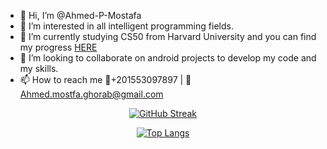 - 👋 Hi, I’m @Ahmed-P-Mostafa
- 👀 I’m interested in all intelligent programming fields.
- 🌱 I’m currently studying CS50 from Harvard University and you can find my progress [HERE](https://github.com/code50/61784191)
- 💞️ I’m looking to collaborate on android projects to develop my code and my skills.
- 📫 How to reach me 📱+201553097897 | 📧 Ahmed.mostfa.ghorab@gmail.com


<div align="center"> 

[![GitHub Streak](http://github-readme-streak-stats.herokuapp.com?user=ahmed-p-mostafa&theme=dark&background=000000)](https://git.io/streak-stats)

[![Top Langs](https://github-readme-stats.vercel.app/api/top-langs/?username=ahmed-p-mostafa&layout=compact&theme=vision-friendly-dark)](https://github.com/anuraghazra/github-readme-stats)
  
</div>

<!---
Ahmed-P-Mostafa/Ahmed-P-Mostafa is a ✨ special ✨ repository because its `README.md` (this file) appears on your GitHub profile.
You can click the Preview link to take a look at your changes.
--->
